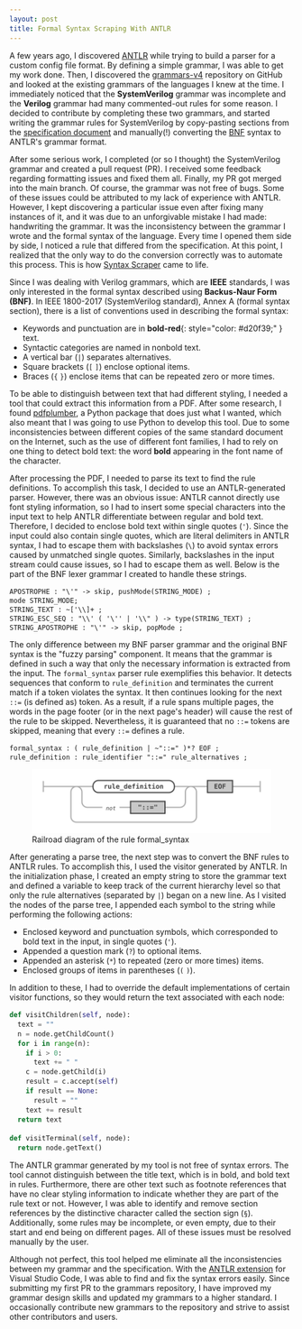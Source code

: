 ```yaml
---
layout: post
title: Formal Syntax Scraping With ANTLR
---
```


A few years ago, I discovered [ANTLR](https://www.antlr.org/) while trying to build a parser for a custom config file format. By defining a simple grammar, I was able to get my work done. Then, I discovered the [grammars-v4](https://github.com/antlr/grammars-v4) repository on GitHub and looked at the existing grammars of the languages I knew at the time. I immediately noticed that the **SystemVerilog** grammar was incomplete and the **Verilog** grammar had many commented-out rules for some reason. I decided to contribute by completing these two grammars, and started writing the grammar rules for SystemVerilog by copy-pasting sections from the [specification document](https://ieeexplore.ieee.org/document/8299595) and manually(!) converting the [BNF](https://en.wikipedia.org/wiki/Backus%E2%80%93Naur_form) syntax to ANTLR's grammar format.

After some serious work, I completed (or so I thought) the SystemVerilog grammar and created a pull request (PR). I received some feedback regarding formatting issues and fixed them all. Finally, my PR got merged into the main branch. Of course, the grammar was not free of bugs. Some of these issues could be attributed to my lack of experience with ANTLR. However, I kept discovering a particular issue even after fixing many instances of it, and it was due to an unforgivable mistake I had made: handwriting the grammar. It was the inconsistency between the grammar I wrote and the formal syntax of the language. Every time I opened them side by side, I noticed a rule that differed from the specification. At this point, I realized that the only way to do the conversion correctly was to automate this process. This is how [Syntax Scraper](https://github.com/msagca/syntax-scraper) came to life.

Since I was dealing with Verilog grammars, which are **IEEE** standards, I was only interested in the formal syntax described using **Backus-Naur Form (BNF)**. In IEEE 1800-2017 (SystemVerilog standard), Annex A (formal syntax section), there is a list of conventions used in describing the formal syntax:

- Keywords and punctuation are in **bold-red**{: style="color: #d20f39;" } text.
- Syntactic categories are named in nonbold text.
- A vertical bar (`|`) separates alternatives.
- Square brackets (`[` `]`) enclose optional items.
- Braces (`{` `}`) enclose items that can be repeated zero or more times.

To be able to distinguish between text that had different styling, I needed a tool that could extract this information from a PDF. After some research, I found [pdfplumber](https://github.com/assets/scriptsvine/pdfplumber), a Python package that does just what I wanted, which also meant that I was going to use Python to develop this tool. Due to some inconsistencies between different copies of the same standard document on the Internet, such as the use of different font families, I had to rely on one thing to detect bold text: the word **bold** appearing in the font name of the character.

After processing the PDF, I needed to parse its text to find the rule definitions. To accomplish this task, I decided to use an ANTLR-generated parser. However, there was an obvious issue: ANTLR cannot directly use font styling information, so I had to insert some special characters into the input text to help ANTLR differentiate between regular and bold text. Therefore, I decided to enclose bold text within single quotes (`'`). Since the input could also contain single quotes, which are literal delimiters in ANTLR syntax, I had to escape them with backslashes (`\`) to avoid syntax errors caused by unmatched single quotes. Similarly, backslashes in the input stream could cause issues, so I had to escape them as well. Below is the part of the BNF lexer grammar I created to handle these strings.

```antlr
APOSTROPHE : "\'" -> skip, pushMode(STRING_MODE) ;
mode STRING_MODE;
STRING_TEXT : ~['\\]+ ;
STRING_ESC_SEQ : "\\' ( '\'' | '\\" ) -> type(STRING_TEXT) ;
STRING_APOSTROPHE : "\'" -> skip, popMode ;
```

The only difference between my BNF parser grammar and the original BNF syntax is the "fuzzy parsing" component. It means that the grammar is defined in such a way that only the necessary information is extracted from the input. The `formal_syntax` parser rule exemplifies this behavior. It detects sequences that conform to `rule_definition` and terminates the current match if a token violates the syntax. It then continues looking for the next `::=` (is defined as) token. As a result, if a rule spans multiple pages, the words in the page footer (or in the next page's header) will cause the rest of the rule to be skipped. Nevertheless, it is guaranteed that no `::=` tokens are skipped, meaning that every `::=` defines a rule.

```antlr
formal_syntax : ( rule_definition | ~"::=" )*? EOF ;
rule_definition : rule_identifier "::=" rule_alternatives ;
```

<figure>
  <img src="/assets/img/formal-syntax.svg" alt="Railroad diagram of the rule formal_syntax">
  <figcaption>Railroad diagram of the rule formal_syntax</figcaption>
</figure>

After generating a parse tree, the next step was to convert the BNF rules to ANTLR rules. To accomplish this, I used the visitor generated by ANTLR. In the initialization phase, I created an empty string to store the grammar text and defined a variable to keep track of the current hierarchy level so that only the rule alternatives (separated by `|`) began on a new line. As I visited the nodes of the parse tree, I appended each symbol to the string while performing the following actions:

- Enclosed keyword and punctuation symbols, which corresponded to bold text in the input, in single quotes (`'`).
- Appended a question mark (`?`) to optional items.
- Appended an asterisk (`*`) to repeated (zero or more times) items.
- Enclosed groups of items in parentheses (`(` `)`).

In addition to these, I had to override the default implementations of certain visitor functions, so they would return the text associated with each node:

```python
def visitChildren(self, node):
  text = ""
  n = node.getChildCount()
  for i in range(n):
    if i > 0:
      text += " "
    c = node.getChild(i)
    result = c.accept(self)
    if result == None:
      result = ""
    text += result
  return text

def visitTerminal(self, node):
  return node.getText()
```

The ANTLR grammar generated by my tool is not free of syntax errors. The tool cannot distinguish between the title text, which is in bold, and bold text in rules. Furthermore, there are other text such as footnote references that have no clear styling information to indicate whether they are part of the rule text or not. However, I was able to identify and remove section references by the distinctive character called the section sign (`§`). Additionally, some rules may be incomplete, or even empty, due to their start and end being on different pages. All of these issues must be resolved manually by the user.

Although not perfect, this tool helped me eliminate all the inconsistencies between my grammar and the specification. With the [ANTLR extension](https://marketplace.visualstudio.com/items?itemName=mike-lischke.vscode-antlr4) for Visual Studio Code, I was able to find and fix the syntax errors easily. Since submitting my first PR to the grammars repository, I have improved my grammar design skills and updated my grammars to a higher standard. I occasionally contribute new grammars to the repository and strive to assist other contributors and users.

